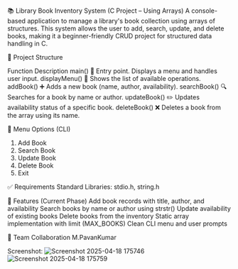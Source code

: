 📚 Library Book Inventory System (C Project – Using Arrays)
A console-based application to manage a library's book collection using arrays of structures. This system allows the user to add, search, update, and delete books, making it a beginner-friendly CRUD project for structured data handling in C.

📁 Project Structure

Function	    Description
main()	      📌 Entry point. Displays a menu and handles user input.
displayMenu()	🧾 Shows the list of available operations.
addBook()	    ➕ Adds a new book (name, author, availability).
searchBook()	🔍 Searches for a book by name or author.
updateBook()	✏️ Updates availability status of a specific book.
deleteBook()	❌ Deletes a book from the array using its name.

🧾 Menu Options (CLI)
1. Add Book
2. Search Book
3. Update Book
4. Delete Book
5. Exit

✅ Requirements
Standard Libraries: stdio.h, string.h

🌟 Features (Current Phase)
Add book records with title, author, and availability
Search books by name or author using strstr()
Update availability of existing books
Delete books from the inventory
Static array implementation with limit (MAX_BOOKS)
Clean CLI menu and user prompts

👥 Team Collaboration
M.PavanKumar

Screenshot:
![Screenshot 2025-04-18 175746](https://github.com/user-attachments/assets/6931fe95-7eb8-4ea4-ae51-87e5fbbdda4e)
![Screenshot 2025-04-18 175759](https://github.com/user-attachments/assets/2f37a85d-fd78-49a7-8478-57c4b74b1275)

